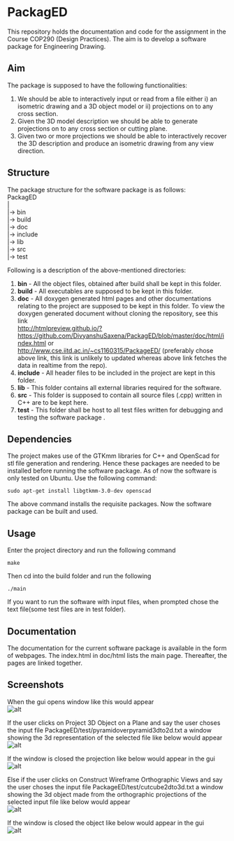 # PackagED

This repository holds the documentation and code for the assignment in the Course COP290 (Design Practices). The aim is to develop a software package for Engineering Drawing.

## Aim

The package is supposed to have the following functionalities:
   1. We should be able to interactively input or read from a file either i) an isometric drawing and a 3D object model or ii) projections on to any cross section.
   2. Given the 3D model description we should be able to generate projections on to any cross section or cutting plane.
   3. Given two or more projections we should be able to interactively recover the 3D description and produce an isometric drawing from any view direction. 

## Structure

The package structure for the software package is as follows:  
PackagED  
  |  
  |-> bin  
  |-> build  
  |-> doc  
  |-> include  
  |-> lib  
  |-> src  
  |-> test  


Following is a description of the above-mentioned directories:
   1. **bin** - All the object files, obtained after build shall be kept in this folder.
   2. **build** - All executables are supposed to be kept in this folder.
   3. **doc** - All doxygen generated html pages and other documentations relating to the project are supposed to be kept in this folder. To view the doxygen generated document without cloning the repository, see this link  
   http://htmlpreview.github.io/?https://github.com/DivyanshuSaxena/PackagED/blob/master/doc/html/index.html or  
   http://www.cse.iitd.ac.in/~cs1160315/PackageED/ (preferably chose above link, this link is unlikely to updated whereas above link fetches the data in realtime from the repo).
   4. **include** - All header files to be included in the project are kept in this folder.
   5. **lib** - This folder contains all external libraries required for the software.
   6. **src** - This folder is supposed to contain all source files (.cpp) written in C++ are to be kept here.
   7. **test** - This folder shall be host to all test files written for debugging and testing the software package .   

## Dependencies

The project makes use of the GTKmm libraries for C++ and OpenScad for stl file generation and rendering.
Hence these packages are needed to be installed before running the software package.
As of now the software is only tested on Ubuntu.
Use the following command:
```
sudo apt-get install libgtkmm-3.0-dev openscad 
```
The above command installs the requisite packages. Now the software package can be built and used.

## Usage

Enter the project directory and run the following command
```
make
```
Then cd into the build folder and run the following
```
./main
```
If you want to run the software with input files, when prompted chose the text file(some test files are in test folder).

## Documentation

The documentation for the current software package is available in the form of webpages. The index.html in doc/html lists the main page. Thereafter, the pages are linked together.
## Screenshots

When the gui opens window like this would appear  
![alt](http://www.cse.iitd.ac.in/~cs1160315/PackageED/images/1.png)  

If the user clicks on Project 3D Object on a Plane and say the user choses the input file PackageED/test/pyramidoverpyramid3dto2d.txt a window showing the 3d representation of the selected file like below would appear  
![alt](http://www.cse.iitd.ac.in/~cs1160315/PackageED/images/5.png)  

If the window is closed the projection like below would appear in the gui  
![alt](http://www.cse.iitd.ac.in/~cs1160315/PackageED/images/6.png)  

Else if the user clicks on Construct Wireframe Orthographic Views and say the user choses the input file PackageED/test/cutcube2dto3d.txt a window showing the 3d object made from the orthographic projections of the selected input file like below would appear  
![alt](http://www.cse.iitd.ac.in/~cs1160315/PackageED/images/2.png)  

If the window is closed the object like below would appear in the gui  
![alt](http://www.cse.iitd.ac.in/~cs1160315/PackageED/images/4.png)  
